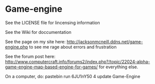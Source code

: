 # Game-engine
See the LICENSE file for lincensing information

See the Wiki for doccumentation

See the page on my site here: http://jacksonmcneill.ddns.net/game-engine.php to see me rage about errors and frustration

See the forum post here: http://www.computercraft.info/forums2/index.php?/topic/22024-alpha-game-engine-map-based-engine-for-games/ for everything else.

On a computer, do: pastebin run 6JU1nY50 4 update Game-Engine
